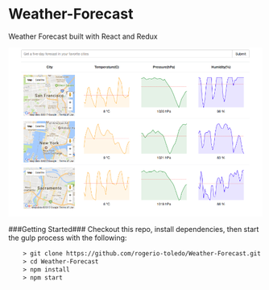 # Weather-Forecast
Weather Forecast built with React and Redux

![img](forecast.png)

###Getting Started###
Checkout this repo, install dependencies, then start the gulp process with the following:

```
	> git clone https://github.com/rogerio-toledo/Weather-Forecast.git
	> cd Weather-Forecast
	> npm install
	> npm start
```
